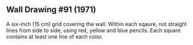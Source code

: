 ## Wall Drawing #91 (1971)

A six-inch (15 cm) grid covering the wall. Within each sqaure, not straight lines from side to side, using red, yellow and blue pencils. Each square contains at least one line of each color.
